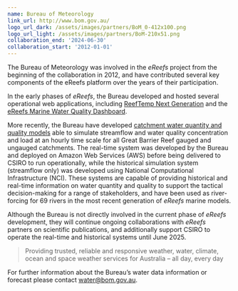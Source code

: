 ```yaml
---
name: Bureau of Meteorology
link_url: http://www.bom.gov.au/
logo_url_dark: /assets/images/partners/BoM_0-412x100.png
logo_url_light: /assets/images/partners/BoM-210x51.png
collaboration_end: '2024-06-30'
collaboration_start: '2012-01-01'
---
```

The Bureau of Meteorology was involved in the *eReefs* project from the beginning of the collaboration in 2012, and have contributed several key components of the eReefs platform over the years of their participation.

In the early phases of *eReefs*, the Bureau developed and hosted several operational web applications, including [ReefTemp Next Generation](/research/publications/web-applications.html#reeftemp-next-generation) and the [eReefs Marine Water Quality Dashboard](/research/publications/web-applications.html#marine-water-quality-dashboard).

More recently, the Bureau have developed [catchment water quantity and quality models](/research/catchment_model) able to simulate streamflow and water quality concentration and load at an hourly time scale for all Great Barrier Reef gauged and ungauged catchments.  The real-time system was developed by the Bureau and deployed on Amazon Web Services (AWS) before being delivered to CSIRO to run operationally, while the historical simulation system (streamflow only) was developed using National Computational Infrastructure (NCI). These systems are capable of providing historical and real-time information on water quantity and quality to support the tactical decision-making for a range of stakeholders, and have been used as river-forcing for 69 rivers in the most recent generation of *eReefs* marine models.

Although the Bureau is not directly involved in the current phase of *eReefs* development, they will continue ongoing collaborations with *eReefs* partners on scientific publications, and additionally support CSIRO to operate the real-time and historical systems until June 2025.

> Providing trusted, reliable and responsive weather, water, climate, ocean and space weather services for Australia – all day, every day

For further information about the Bureau’s water data information or forecast please contact <a href="mailto:water@bom.gov.au">water@bom.gov.au</a>.
